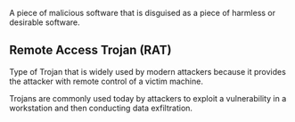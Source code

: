 A piece of malicious software that is disguised as a piece of harmless or desirable software.
## Remote Access Trojan (RAT)
Type of Trojan that is widely used by modern attackers because it provides the attacker with remote control of a victim machine.

Trojans are commonly used today by attackers to exploit a vulnerability in a workstation and then conducting data exfiltration.
